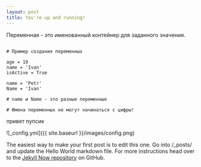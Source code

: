 ```yaml
---
layout: post
title: You're up and running!
---
```



Переменная - это именованный контейнер для заданного значения.

<pre><code data-language="python">
# Пример создания переменных

age = 19
name = 'Ivan'
isActive = True

name = 'Petr'
Name = 'Ivan'

# name и Name - это разные переменные

# Имена переменных не могут начинаться с цифры!
</code></pre>

привет пупсик

![_config.yml]({{ site.baseurl }}/images/config.png)

The easiest way to make your first post is to edit this one. Go into /_posts/ and update the Hello World markdown file. For more instructions head over to the [Jekyll Now repository](https://github.com/barryclark/jekyll-now) on GitHub.

